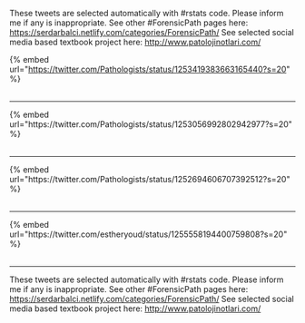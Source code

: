

These tweets are selected automatically with #rstats code. Please inform me if any is inappropriate.
See other #ForensicPath pages here: https://serdarbalci.netlify.com/categories/ForensicPath/ 
See selected social media based textbook project here: http://www.patolojinotlari.com/

{% embed url="https://twitter.com/Pathologists/status/1253419383663165440?s=20" %}<br>
<br>
<hr>
{% embed url="https://twitter.com/Pathologists/status/1253056992802942977?s=20" %}<br>
<br>
<hr>
{% embed url="https://twitter.com/Pathologists/status/1252694606707392512?s=20" %}<br>
<br>
<hr>
{% embed url="https://twitter.com/estheryoud/status/1255558194400759808?s=20" %}<br>
<br>
<hr>


These tweets are selected automatically with #rstats code. Please inform me if any is inappropriate.
See other #ForensicPath pages here: https://serdarbalci.netlify.com/categories/ForensicPath/ 
See selected social media based textbook project here: http://www.patolojinotlari.com/
